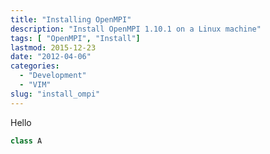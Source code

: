 ```yaml
---
title: "Installing OpenMPI"
description: "Install OpenMPI 1.10.1 on a Linux machine"
tags: [ "OpenMPI", "Install"]
lastmod: 2015-12-23
date: "2012-04-06"
categories:
  - "Development"
  - "VIM"
slug: "install_ompi"
---
```


Hello

~~~java
class A
~~~